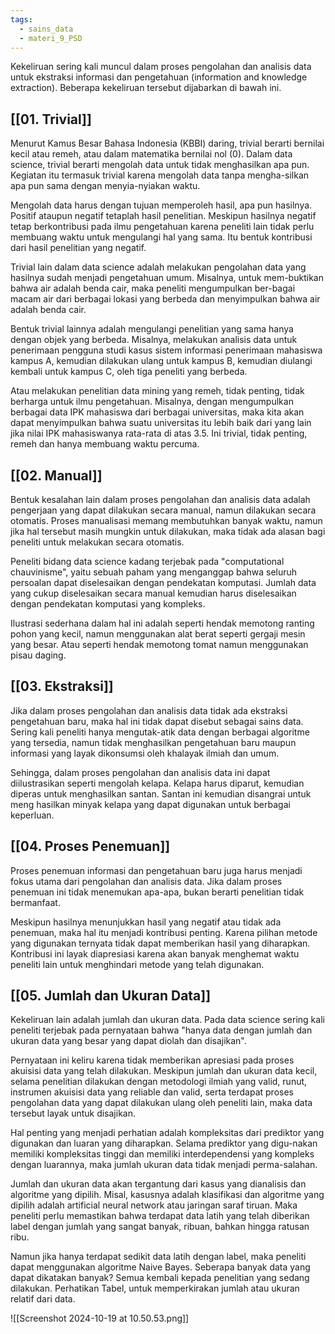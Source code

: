 ```yaml
---
tags:
  - sains_data
  - materi_9_PSD
---
```

Kekeliruan sering kali muncul dalam proses pengolahan dan analisis data untuk ekstraksi informasi dan pengetahuan (information and knowledge extraction). Beberapa kekeliruan tersebut dijabarkan di bawah ini.

## [[01. Trivial]]

Menurut Kamus Besar Bahasa Indonesia (KBBI) daring, trivial berarti bernilai kecil atau remeh, atau dalam matematika bernilai nol (0). Dalam data science, trivial berarti mengolah data untuk tidak menghasilkan apa pun. Kegiatan itu termasuk trivial karena mengolah data tanpa mengha-silkan apa pun sama dengan menyia-nyiakan waktu.

Mengolah data harus dengan tujuan memperoleh hasil, apa pun hasilnya. Positif ataupun negatif tetaplah hasil penelitian. Meskipun hasilnya negatif tetap berkontribusi pada ilmu pengetahuan karena peneliti lain tidak perlu membuang waktu untuk mengulangi hal yang sama. Itu bentuk kontribusi dari hasil penelitian yang negatif.

Trivial lain dalam data science adalah melakukan pengolahan data yang hasilnya sudah menjadi pengetahuan umum. Misalnya, untuk mem-buktikan bahwa air adalah benda cair, maka peneliti mengumpulkan ber-bagai macam air dari berbagai lokasi yang berbeda dan menyimpulkan bahwa air adalah benda cair.

Bentuk trivial lainnya adalah mengulangi penelitian yang sama hanya dengan objek yang berbeda. Misalnya, melakukan analisis data untuk penerimaan pengguna studi kasus sistem informasi penerimaan mahasiswa kampus A, kemudian dilakukan ulang untuk kampus B, kemudian diulangi kembali untuk kampus C, oleh tiga peneliti yang berbeda.

Atau melakukan penelitian data mining yang remeh, tidak penting, tidak berharga untuk ilmu pengetahuan. Misalnya, dengan mengumpulkan berbagai data IPK mahasiswa dari berbagai universitas, maka kita akan dapat menyimpulkan bahwa suatu universitas itu lebih baik dari yang lain jika nilai IPK mahasiswanya rata-rata di atas 3.5. Ini trivial, tidak penting, remeh dan hanya membuang waktu percuma.



## [[02. Manual]]

Bentuk kesalahan lain dalam proses pengolahan dan analisis data adalah pengerjaan yang dapat dilakukan secara manual, namun dilakukan secara otomatis. Proses manualisasi memang membutuhkan banyak waktu, namun jika hal tersebut masih mungkin untuk dilakukan, maka tidak ada alasan bagi peneliti untuk melakukan secara otomatis.

Peneliti bidang data science kadang terjebak pada "computational chauvinisme", yaitu sebuah paham yang menganggap bahwa seluruh persoalan dapat diselesaikan dengan pendekatan komputasi. Jumlah data yang cukup diselesaikan secara manual kemudian harus diselesaikan dengan pendekatan komputasi yang kompleks.

Ilustrasi sederhana dalam hal ini adalah seperti hendak memotong ranting pohon yang kecil, namun menggunakan alat berat seperti gergaji mesin yang besar. Atau seperti hendak memotong tomat namun menggunakan pisau daging.



## [[03. Ekstraksi]]

Jika dalam proses pengolahan dan analisis data tidak ada ekstraksi pengetahuan baru, maka hal ini tidak dapat disebut sebagai sains data. Sering kali peneliti hanya mengutak-atik data dengan berbagai algoritme yang tersedia, namun tidak menghasilkan pengetahuan baru maupun informasi yang layak dikonsumsi oleh khalayak ilmiah dan umum.

Sehingga, dalam proses pengolahan dan analisis data ini dapat diilustrasikan seperti mengolah kelapa. Kelapa harus diparut, kemudian diperas untuk menghasilkan santan. Santan ini kemudian disangrai untuk meng hasilkan minyak kelapa yang dapat digunakan untuk berbagai keperluan.


## [[04. Proses Penemuan]]

Proses penemuan informasi dan pengetahuan baru juga harus menjadi fokus utama dari pengolahan dan analisis data. Jika dalam proses penemuan ini tidak menemukan apa-apa, bukan berarti penelitian tidak bermanfaat.

Meskipun hasilnya menunjukkan hasil yang negatif atau tidak ada penemuan, maka hal itu menjadi kontribusi penting. Karena pilihan metode yang digunakan ternyata tidak dapat memberikan hasil yang diharapkan. Kontribusi ini layak diapresiasi karena akan banyak menghemat waktu peneliti lain untuk menghindari metode yang telah digunakan.


## [[05. Jumlah dan Ukuran Data]]

Kekeliruan lain adalah jumlah dan ukuran data. Pada data science sering kali peneliti terjebak pada pernyataan bahwa "hanya data dengan jumlah dan ukuran data yang besar yang dapat diolah dan disajikan".

Pernyataan ini keliru karena tidak memberikan apresiasi pada proses akuisisi data yang telah dilakukan. Meskipun jumlah dan ukuran data kecil, selama penelitian dilakukan dengan metodologi ilmiah yang valid, runut, instrumen akuisisi data yang reliable dan valid, serta terdapat proses pengolahan data yang dapat dilakukan ulang oleh peneliti lain, maka data tersebut layak untuk disajikan.

Hal penting yang menjadi perhatian adalah kompleksitas dari prediktor yang digunakan dan luaran yang diharapkan. Selama prediktor yang digu-nakan memiliki kompleksitas tinggi dan memiliki interdependensi yang kompleks dengan luarannya, maka jumlah ukuran data tidak menjadi perma-salahan.

Jumlah dan ukuran data akan tergantung dari kasus yang dianalisis dan algoritme yang dipilih. Misal, kasusnya adalah klasifikasi dan algoritme yang dipilih adalah artificial neural network atau jaringan saraf tiruan. Maka peneliti perlu memastikan bahwa terdapat data latih yang telah diberikan label dengan jumlah yang sangat banyak, ribuan, bahkan hingga ratusan ribu. 

Namun jika hanya terdapat sedikit data latih dengan label, maka peneliti dapat menggunakan algoritme Naive Bayes. Seberapa banyak data yang dapat dikatakan banyak? Semua kembali kepada penelitian yang sedang dilakukan. Perhatikan Tabel, untuk memperkirakan jumlah atau ukuran relatif dari data.

![[Screenshot 2024-10-19 at 10.50.53.png]]

